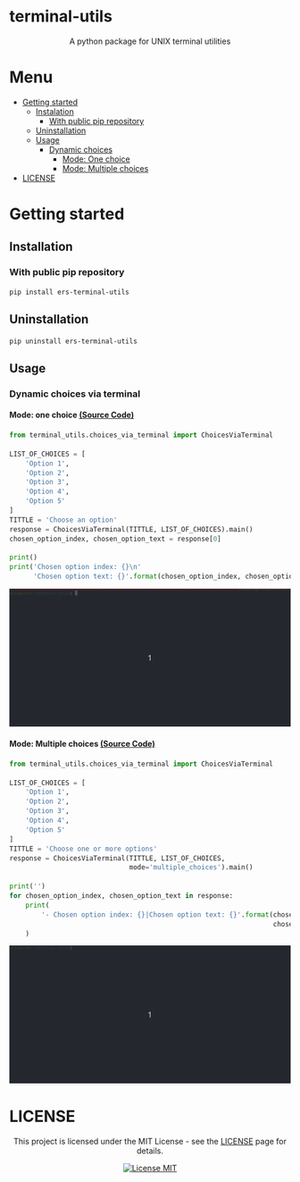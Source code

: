 # terminal-utils

<p align="center">A python package for UNIX terminal utilities</p>

# Menu
- [Getting started](#getting-started)
    - [Instalation](#installationuninstallation)
        - [With public pip repository](#with-public-pip-repository)
    - [Uninstallation](#uninstallation)
    - [Usage](#usage)
        - [Dynamic choices](#dynamic-choices-via-terminal)
            - [Mode: One choice](#mode-one-choice-source-code)
            - [Mode: Multiple choices](#mode-multiple-choices-source-code)
- [LICENSE](#license)


# Getting started
## Installation

### With public pip repository
```shell
pip install ers-terminal-utils
```

## Uninstallation
```shell
pip uninstall ers-terminal-utils
```

## Usage
### Dynamic choices via terminal

#### Mode: one choice [(Source Code)](./examples/one_choice_example_1.py)
```python
from terminal_utils.choices_via_terminal import ChoicesViaTerminal

LIST_OF_CHOICES = [
    'Option 1',
    'Option 2',
    'Option 3',
    'Option 4',
    'Option 5'
]
TITTLE = 'Choose an option'
response = ChoicesViaTerminal(TITTLE, LIST_OF_CHOICES).main()
chosen_option_index, chosen_option_text = response[0]

print()
print('Chosen option index: {}\n'
      'Chosen option text: {}'.format(chosen_option_index, chosen_option_text))
```
<p align="center"><img width="800" src="md_files/example_1.gif" /></p>

#### Mode: Multiple choices [(Source Code)](./examples/multiple_choice_example_1.py)
```python
from terminal_utils.choices_via_terminal import ChoicesViaTerminal

LIST_OF_CHOICES = [
    'Option 1',
    'Option 2',
    'Option 3',
    'Option 4',
    'Option 5'
]
TITTLE = 'Choose one or more options'
response = ChoicesViaTerminal(TITTLE, LIST_OF_CHOICES,
                              mode='multiple_choices').main()

print('')
for chosen_option_index, chosen_option_text in response:
    print(
        '- Chosen option index: {}|Chosen option text: {}'.format(chosen_option_index,
                                                                  chosen_option_text)
    )
```
<p align="center"><img width="800" src="md_files/example_2.gif" /></p>

# LICENSE
<p align=center>This project is licensed under the MIT License - see the <a href="https://opensource.org/licenses/MIT">LICENSE</a> page for details.</p>
<p align="center">
  <a href="https://opensource.org/licenses/MIT">
    <img src="https://img.shields.io/badge/License-MIT-blue.svg" alt="License MIT">
  </a>
</p>